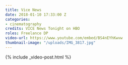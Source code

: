```yaml
---
title: Vice News
date: 2018-01-10 17:33:00 Z
categories:
- cinematography
credits: VICE News Tonight on HBO
roles: Freelance DP
video-url: https://www.youtube.com/embed/BS4nEYhKwvw
thumbnail-image: "/uploads/IMG_3817.jpg"
---
```


{% include _video-post.html %}
